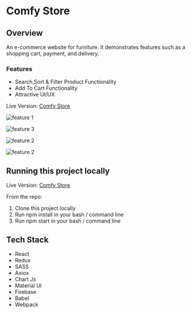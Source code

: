 # Comfy Store

## Overview

An e-commerce website for furniture. It demonstrates features such as a shopping cart, payment, and delivery.

### Features

- Search,Sort & Filter Product Functionality
- Add To Cart Functionality
- Attractive UI/UX

Live Version: [Comfy Store](https://comfy-store-v1.netlify.app/)

![feature 1](/src/assets/comfy-1.gif)

![feature 3](/src/assets/comfy-3.gif)

![feature 2](/src/assets/comfy-2.gif)

![feature 2](/src/assets/comfy-4.gif)

## Running this project locally

Live Version: [Comfy Store](https://comfy-store-v1.netlify.app/)

From the repo:

1. Clone this project locally
2. Run npm install in your bash / command line
3. Run npm start in your bash / command line

## Tech Stack

- React
- Redux
- SASS
- Axios
- Chart Js
- Material UI
- Firebase
- Babel
- Webpack
